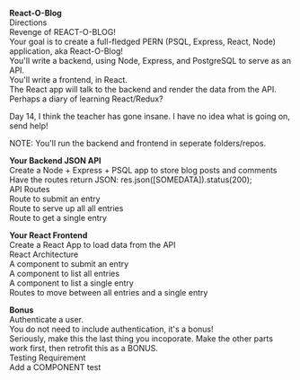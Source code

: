 **React-O-Blog**  
Directions  
Revenge of REACT-O-BLOG!  
Your goal is to create a full-fledged PERN (PSQL, Express, React, Node) application, aka React-O-Blog!  
You'll write a backend, using Node, Express, and PostgreSQL to serve as an API.  
You'll write a frontend, in React.  
The React app will talk to the backend and render the data from the API.  
Perhaps a diary of learning React/Redux?  

Day 14, I think the teacher has gone insane. I have no idea what is going on, send help!  
  
NOTE: You'll run the backend and frontend in seperate folders/repos.  
  
**Your Backend JSON API**  
Create a Node + Express + PSQL app to store blog posts and comments  
Have the routes return JSON: res.json([SOMEDATA]).status(200);  
API Routes  
Route to submit an entry  
Route to serve up all all entries  
Route to get a single entry
  
**Your React Frontend**  
Create a React App to load data from the API  
React Architecture  
A component to submit an entry  
A component to list all entries  
A component to list a single entry  
Routes to move between all entries and a single entry  
  
**Bonus**  
Authenticate a user.  
You do not need to include authentication, it's a bonus!  
Seriously, make this the last thing you incoporate. Make the other parts work first, then retrofit this as a BONUS.  
Testing Requirement  
Add a COMPONENT test    
